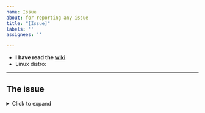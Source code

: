 ```yaml
---
name: Issue
about: for reporting any issue
title: "[Issue]"
labels: ''
assignees: ''

---
```


- **I have read the [wiki](https://end-4.github.io/dots-hyprland-wiki/en/i-i/03troubleshooting)**
- Linux distro: 
<!-- Tip: you may use `lsb_release -a` to get this info -->
---
## The issue
<!-- Describe your problem here -->
<!-- If it throws errors, **PLEASE**, attach logs and describe in detail if possible -->

<details>
<summary>Click to expand</summary>

```plain
Paste your log here
```

</details>
